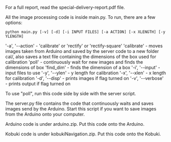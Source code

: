 For a full report, read the special-delivery-report.pdf file.

All the image processing code is inside main.py. To run, there are a few options:

	python main.py [-v] [-d] [-i INPUT FILES] [-a ACTION] [-x XLENGTH] [-y YLENGTH]

'-a', '--action'   - 'calibrate' or 'rectify' or 'rectify-square'
	'calibrate' - moves images taken from Arduino and saved by the server code to a new folder cal/, also saves a text file containing the dimensions of the box used for calibration
	'poll' - continuously wait for new images and finds the dimensions of box
	'find_dim' - finds the dimension of a box
'-i', '--input'    - input files to use
'-y', '--ylen'    - y length for calibration
'-x', '--xlen'    - x length for calibration
'-d', '--disp'     - prints images if flag turned on
'-v', '--verbose'  - prints output if flag turned on

To use "poll", run this code side by side with the server script.

The server.py file contains the code that continuously waits and saves images send by the Arduino. Start this script if you want to save images from the Arduino onto your computer.

Arduino code is under arduino.zip. Put this code onto the Arduino.

Kobuki code is under kobukiNavigation.zip. Put this code onto the Kobuki.
